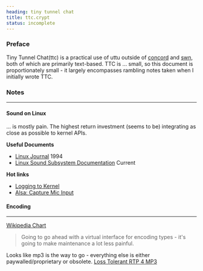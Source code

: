 ```yaml
---
heading: tiny tunnel chat
title: ttc.crypt
status: incomplete
---
```



### Preface
Tiny Tunnel Chat(ttc) is a practical use of uttu outside of [concord](https://openconcord.org) and [swn](https://notu.dev/notes/swn), both of which are primarily text-based. TTC is ... small, so this document is proportionately small - it largely encompasses rambling notes taken when I initially wrote TTC.

### Notes
---

#### Sound on Linux

... is mostly pain.
The highest return investment (seems to be) integrating as close as possible to kernel APIs. 

**Useful Documents**
- [Linux Journal](https://www.linuxjournal.com/article/2793) 1994
- [Linux Sound Subsystem Documentation](https://www.kernel.org/doc/html/latest/sound/index.html) Current

**Hot links**
- [Logging to Kernel](https://www.kernel.org/doc/html/latest/core-api/printk-basics.html)
- [Alsa: Capture Mic Input](https://github.com/OpenPixelSystems/c-alsa-examples/blob/master/capture/main.c)

#### Encoding

---

[Wikipedia Chart](https://en.wikipedia.org/wiki/Comparison_of_audio_coding_formats)

> Going to go ahead with a virtual interface for encoding types - it's going to make maintenance a lot less painful.

Looks like mp3 is the way to go - everything else is either paywalled/proprietary or obsolete.
[Loss Tolerant RTP 4 MP3](https://www.rfc-editor.org/rfc/rfc5219)
